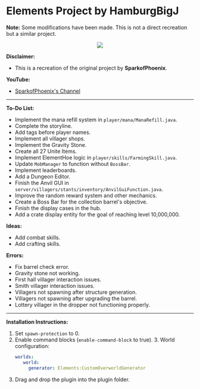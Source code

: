 # Elements Project by HamburgBigJ

**Note:** Some modifications have been made. This is not a direct recreation but a similar project.

<p align="center">
    <a href="https://www.codefactor.io/repository/github/hamburgbigj/elements/overview/master" alt="CodeFactor Score">
        <img src="https://www.codefactor.io/repository/github/hamburgbigj/elements/badge/master"/>
    </a>
</p>

**Disclaimer:**
- This is a recreation of the original project by **SparkofPhoenix**.

**YouTube:**
- [SparkofPhoenix's Channel](https://www.youtube.com/@SparkofPhoenix)

---

**To-Do List:**
- Implement the mana refill system in `player/mana/ManaRefill.java`.
- Complete the storyline.
- Add tags before player names.
- Implement all villager shops.
- Implement the Gravity Stone.
- Create all 27 Unite Items.
- Implement ElementHoe logic in `player/skills/FarmingSkill.java`.
- Update `MobManager` to function without `BossBar`.
- Implement leaderboards.
- Add a Dungeon Editor.
- Finish the Anvil GUI in `server/villagers/stants/inventory/AnvilGuiFunction.java`.
- Improve the random reward system and other mechanics.
- Create a Boss Bar for the collection barrel's objective.
- Finish the display cases in the hub.
- Add a crate display entity for the goal of reaching level 10,000,000.

**Ideas:**
- Add combat skills.
- Add crafting skills.

**Errors:**
- Fix barrel check error.
- Gravity stone not working.
- First hall villager interaction issues.
- Smith villager interaction issues.
- Villagers not spawning after structure generation.
- Villagers not spawning after upgrading the barrel.
- Lottery villager in the dropper not functioning properly.

---

**Installation Instructions:**
1. Set `spawn-protection` to 0.
2. Enable command blocks (`enable-command-block` to true).
   3. World configuration:
   ```yaml
   worlds:
      world:
        generator: Elements:CustomOverworldGenerator
   ```
4. Drag and drop the plugin into the plugin folder.